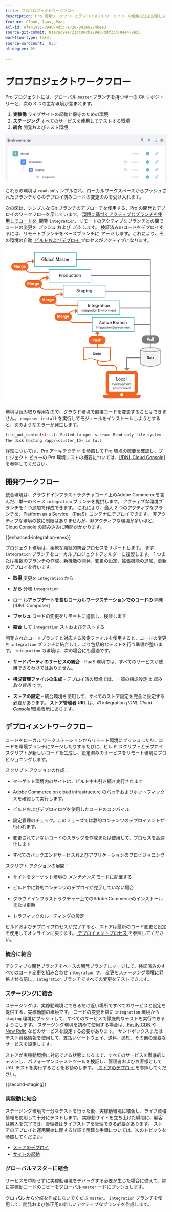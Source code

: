 ```yaml
---
title: プロプロジェクトワークフロー
description: Pro 開発ワークフローとデプロイメントワークフローの使用方法を説明します。
feature: Cloud, Iaas, Paas
exl-id: efe41991-8940-4d5c-a720-80369274bee3
source-git-commit: 8aacac9ae721bc98cbe29e67ddf23d784e478e55
workflow-type: tm+mt
source-wordcount: '835'
ht-degree: 0%

---
```


# プロプロジェクトワークフロー

Pro プロジェクトには、グローバル `master` ブランチを持つ単一の Git リポジトリーと、次の 3 つの主な環境が含まれます。

1. **実稼働** ライブサイトの起動と保守のための環境
1. **ステージング** すべてのサービスを使用してテストする環境
1. **統合** 開発およびテスト環境

![Pro 環境リスト &#x200B;](../../assets/pro-environments.png)

これらの環境は `read-only` ンプルされ、ローカルワークスペースからプッシュされたブランチからのデプロイ済みコードの変更のみを受け入れます。

次の図は、シンプルな Git ブランチのアプローチを使用する、Pro の開発とデプロイのワークフローを示しています。 [&#x200B; 環境に基づくアクティブなブランチを使用してコードを &#x200B;](#development-workflow) 開発 `integration`、リモートのアクティブなブランチとの間でコードの変更を _プッシュ_ および _プル_ します。 検証済みのコードをデプロイするには、リモートブランチをベースブランチに _マージ_ します。これにより、その環境の自動 [&#x200B; ビルドおよびデプロイ &#x200B;](#deployment-workflow) プロセスがアクティブになります。

![Pro アーキテクチャ開発ワークフローの概要 &#x200B;](../../assets/pro-dev-workflow.png)

環境は読み取り専用なので、クラウド環境で直接コードを変更することはできません。 `composer install` を実行してモジュールをインストールしようとすると、次のようなエラーが発生します。

```bash
file_put_contents(...): Failed to open stream: Read-only file system  
The disk hosting /app/<cluster_ID> is full
```

詳細については、[Pro アーキテクチャ &#x200B;](pro-architecture.md) を参照して Pro 環境の概要を確認し、プロジェクト ビューの Pro 環境リストの概要については、[[!DNL Cloud Console]](../project/overview.md#cloud-console) を参照してください。

## 開発ワークフロー

統合環境は、クラウドインフラストラクチャコード上のAdobe Commerceを含んだ、単一のベース `integration` ブランチを提供します。 アクティブな環境ブランチを 1 つ追加で作成できます。 これにより、最大 2 つのアクティブなブランチを、Platform as a Service （PaaS）コンテナにデプロイできます。 非アクティブな環境の数に制限はありませんが、非アクティブな環境が多いほど、Cloud Console の読み込みに時間がかかります。

{{enhanced-integration-envs}}

プロジェクト環境は、柔軟な継続的統合プロセスをサポートします。 まず、`integration` ブランチをローカルプロジェクトフォルダーに複製します。 1 つまたは複数のブランチの作成、新機能の開発、変更の設定、拡張機能の追加、更新のデプロイを行います。

- **取得** 変更を `integration` から

- **から** 分岐 `integration`

- ロー **ルアップデートを含むローカルワークステーションでのコードの** 開発 [!DNL Composer]

- **プッシュ** コードの変更をリモートに送信し、検証します

- **結合** して `integration` ストおよびテストする

開発されたコードブランチと対応する設定ファイルを使用すると、コードの変更を `integration` ブランチに結合して、より包括的なテストを行う準備が整います。 `integration` の環境は、次の場合にも最適です。

- **サードパーティのサービスの統合** - PaaS 環境では、すべてのサービスが使用できるわけではありません。

- **構成管理ファイルの生成** - デプロイ済の環境では、一部の構成設定は _読み取り専用_ です。

- **ストアの設定** – 統合環境を使用して、すべてのストア設定を完全に設定する必要があります。 **ストア管理者 URL** は、_の_ integration _[!DNL Cloud Console]_&#x200B;環境表示にあります。

## デプロイメントワークフロー

コードをローカル ワークステーションからリモート環境にプッシュしたり、コードを環境ブランチにマージしたりするたびに、ビルド スクリプトとデプロイ スクリプトが新しいコードを生成し、設定済みのサービスをリモート環境にプロビジョニングします。

スクリプト アクションの作成：

- ターゲット環境内のサイトは、ビルド中も引き続き実行されます

- Adobe Commerce on cloud infrastructure のパッチおよびホットフィックスを確認して実行します。

- ビルドおよびデプロイログを使用したコードのコンパイル

- 設定管理のチェック。このフェーズでは静的コンテンツのデプロイメントが行われます。

- 変更されていないコードのスラッグを作成または使用して、プロセスを高速化します

- すべてのバックエンドサービスおよびアプリケーションのプロビジョニング

スクリプト アクションの展開：

- サイトをターゲット環境の _メンテナンス_ モードに配置する

- ビルド中に静的コンテンツのデプロイが完了していない場合

- クラウドインフラストラクチャー上でのAdobe Commerceのインストールまたは更新

- トラフィックのルーティングの設定

ビルドおよびデプロイプロセスが完了すると、ストアは最新のコード変更と設定を使用してオンラインに戻ります。 [&#x200B; デプロイメントプロセス &#x200B;](../deploy/process.md) を参照してください。

### 統合に結合

アクティブな開発ブランチをベースの開発ブランチにマージして、検証済みのすべてのコード変更を組み合わせ `integration` す。 変更をステージング環境に昇格させる前に、`integration` ブランチですべての変更をテストできます。

### ステージングに結合

ステージングは、実稼動環境にできるだけ近い場所ですべてのサービスと設定を提供する、実稼動前の環境です。 コードの変更を常に `integration` 環境から `staging` 環境にプッシュして、すべてのサービスで徹底的なテストを実行できるようにします。 ステージング環境を初めて使用する場合は、[Fastly CDN](../cdn/fastly.md) や [New Relic](../monitor/new-relic-service.md) などのサービスを設定する必要があります。 サンドボックスまたはテスト資格情報を使用して、支払いゲートウェイ、送料、通知、その他の重要なサービスを設定します。

ストアが実稼動環境に対応できる状態になるまで、すべてのサービスを徹底的にテストし、パフォーマンステストツールを検証し、管理者およびお客様として UAT テストを実行することをお勧めします。 [&#x200B; ストアのデプロイ &#x200B;](../deploy/staging-production.md) を参照してください。

{{second-staging}}

### 実稼動に結合

ステージング環境で十分なテストを行った後、実稼動環境に結合し、ライブ資格情報を使用して十分にテストします。 実稼動サイトを立ち上げた瞬間に、顧客は購入を完了でき、管理者はライブストアを管理できる必要があります。 ストアのデプロイと運用開始に関する詳細で明確な手順については、次のトピックを参照してください。

- [ストアのデプロイ](../deploy/staging-production.md)
- [サイトの起動](../launch/overview.md)

### グローバルマスターに結合

サービスを中断せずに実稼動環境をデバッグする必要が生じた場合に備えて、常に実稼動コードのコピーをグローバル `master` ードにプッシュします。

グロ **バル** から分岐を作成しないでくださ `master`。 `integration` ブランチを使用して、開発および修正用の新しいアクティブなブランチを作成します。
